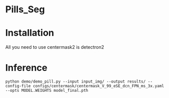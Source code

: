 # Pills_Seg
# Installation
All you need to use centermask2 is detectron2

# Inference 
`python demo/demo_pill.py --input input_img/ --output results/ --config-file configs/centermask/centermask_V_99_eSE_dcn_FPN_ms_3x.yaml  --opts MODEL.WEIGHTS model_final.pth`
